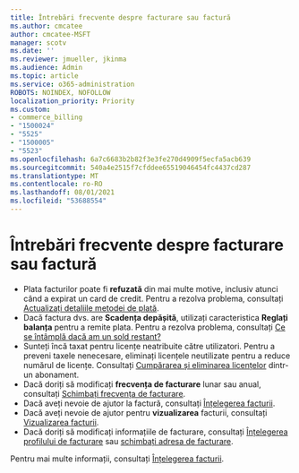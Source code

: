 ```yaml
---
title: Întrebări frecvente despre facturare sau factură
ms.author: cmcatee
author: cmcatee-MSFT
manager: scotv
ms.date: ''
ms.reviewer: jmueller, jkinma
ms.audience: Admin
ms.topic: article
ms.service: o365-administration
ROBOTS: NOINDEX, NOFOLLOW
localization_priority: Priority
ms.custom:
- commerce_billing
- "1500024"
- "5525"
- "1500005"
- "5523"
ms.openlocfilehash: 6a7c6683b2b82f3e3fe270d4909f5ecfa5acb639
ms.sourcegitcommit: 540a4e2515f7cfddee65519046454fc4437cd287
ms.translationtype: MT
ms.contentlocale: ro-RO
ms.lasthandoff: 08/01/2021
ms.locfileid: "53688554"
---
```

# <a name="billing-or-invoice-faq"></a>Întrebări frecvente despre facturare sau factură

- Plata facturilor poate fi **refuzată** din mai multe motive, inclusiv atunci când a expirat un card de credit. Pentru a rezolva problema, consultați [Actualizați detaliile metodei de plată](/microsoft-365/commerce/billing-and-payments/manage-payment-methods#update-payment-method-details).
- Dacă factura dvs. are **Scadența depășită**, utilizați caracteristica **Reglați balanța** pentru a remite plata. Pentru a rezolva problema, consultați [Ce se întâmplă dacă am un sold restant?](/microsoft-365/commerce/billing-and-payments/pay-for-your-subscription#what-if-i-have-an-outstanding-balance)
- Sunteți încă taxat pentru licențe neatribuite către utilizatori. Pentru a preveni taxele nenecesare, eliminați licențele neutilizate pentru a reduce numărul de licențe. Consultați [Cumpărarea și eliminarea licențelor](/microsoft-365/commerce/licenses/buy-licenses) dintr-un abonament.
- Dacă doriți să modificați **frecvența de facturare** lunar sau anual, consultați [Schimbați frecvența de facturare](/microsoft-365/commerce/billing-and-payments/change-payment-frequency).
- Dacă aveți nevoie de ajutor la factură, consultați [Înțelegerea facturii](/microsoft-365/commerce/billing-and-payments/understand-your-invoice2).
- Dacă aveți nevoie de ajutor pentru **vizualizarea** facturii, consultați [Vizualizarea facturii](/microsoft-365/commerce/billing-and-payments/view-your-bill-or-invoice).
- Dacă doriți să modificați informațiile de facturare, consultați [Înțelegerea profilului de facturare](/microsoft-365/commerce/billing-and-payments/manage-billing-profiles) sau [schimbați adresa de facturare](/microsoft-365/commerce/billing-and-payments/change-your-billing-addresses).

Pentru mai multe informații, consultați [Înțelegerea facturii](/microsoft-365/commerce/billing-and-payments/understand-your-invoice2).